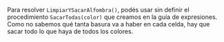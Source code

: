 Para resolver `LimpiarYSacarAlfombra()`, podés usar sin definir el procedimiento `SacarTodas(color)` que creamos en la guía de expresiones. Como no sabemos qué tanta basura va a haber en cada celda, hay que sacar todo lo que haya de todos los colores.